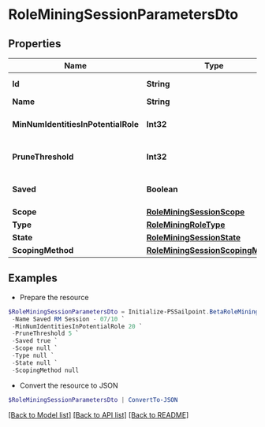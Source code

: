 # RoleMiningSessionParametersDto
## Properties

Name | Type | Description | Notes
------------ | ------------- | ------------- | -------------
**Id** | **String** | The ID of the role mining session | [optional] 
**Name** | **String** | The session&#39;s saved name | [optional] 
**MinNumIdentitiesInPotentialRole** | **Int32** | Minimum number of identities in a potential role | [optional] 
**PruneThreshold** | **Int32** | The prune threshold to be used or null to calculate prescribedPruneThreshold | [optional] 
**Saved** | **Boolean** | The session&#39;s saved status | [optional] [default to $true]
**Scope** | [**RoleMiningSessionScope**](RoleMiningSessionScope.md) |  | [optional] 
**Type** | [**RoleMiningRoleType**](RoleMiningRoleType.md) |  | [optional] 
**State** | [**RoleMiningSessionState**](RoleMiningSessionState.md) |  | [optional] 
**ScopingMethod** | [**RoleMiningSessionScopingMethod**](RoleMiningSessionScopingMethod.md) |  | [optional] 

## Examples

- Prepare the resource
```powershell
$RoleMiningSessionParametersDto = Initialize-PSSailpoint.BetaRoleMiningSessionParametersDto  -Id 9f36f5e5-1e81-4eca-b087-548959d91c71 `
 -Name Saved RM Session - 07/10 `
 -MinNumIdentitiesInPotentialRole 20 `
 -PruneThreshold 5 `
 -Saved true `
 -Scope null `
 -Type null `
 -State null `
 -ScopingMethod null
```

- Convert the resource to JSON
```powershell
$RoleMiningSessionParametersDto | ConvertTo-JSON
```

[[Back to Model list]](../README.md#documentation-for-models) [[Back to API list]](../README.md#documentation-for-api-endpoints) [[Back to README]](../README.md)

